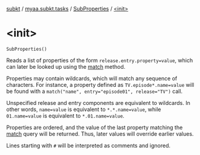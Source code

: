 [subkt](../../index.md) / [myaa.subkt.tasks](../index.md) / [SubProperties](index.md) / [&lt;init&gt;](./-init-.md)

# &lt;init&gt;

`SubProperties()`

Reads a list of properties of the form `release.entry.property=value`, which can
later be looked up using the [match](match.md) method.

Properties may contain wildcards, which will match any sequence of characters.
For instance, a property defined as `TV.episode*.name=value` will be found
with a `match("name", entry="episode01", release="TV")` call.

Unspecified release and entry components are equivalent to wildcards.
In other words, `name=value` is equivalent to `*.*.name=value`, while
`01.name=value` is equivalent to `*.01.name=value`.

Properties are ordered, and the value of the last property matching the
[match](match.md) query will be returned. Thus, later values will override earlier values.

Lines starting with `#` will be interpreted as comments and ignored.

